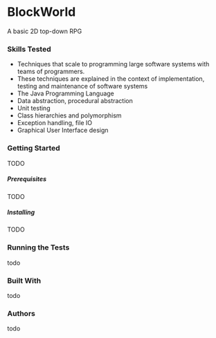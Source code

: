# BlockWorld
A basic 2D top-down RPG
### Skills Tested
- Techniques that scale to programming large software systems with teams of programmers.
- These techniques are explained in the context of implementation, testing and maintenance of software systems
- The Java Programming Language
- Data abstraction, procedural abstraction
- Unit testing
- Class hierarchies and polymorphism
- Exception handling, file IO
- Graphical User Interface design
### Getting Started
TODO
##### Prerequisites
TODO
##### Installing
TODO
### Running the Tests
todo
### Built With
todo
### Authors
todo
